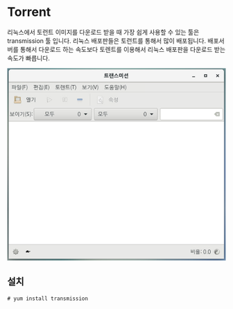 # Torrent
리눅스에서 토런트 이미지를 다운로드 받을 때 가장 쉽게 사용할 수 있는 툴은 transmission 툴 입니다.
리눅스 배포판들은 토런트를 통해서 많이 배포됩니다.
배포서버를 통해서 다운로드 하는 속도보다 토렌트를 이용해서 리눅스 배포판을 다운로드 받는 속도가 빠릅니다.

![transmission](../figures/transmission.png)

## 설치
```
# yum install transmission
```